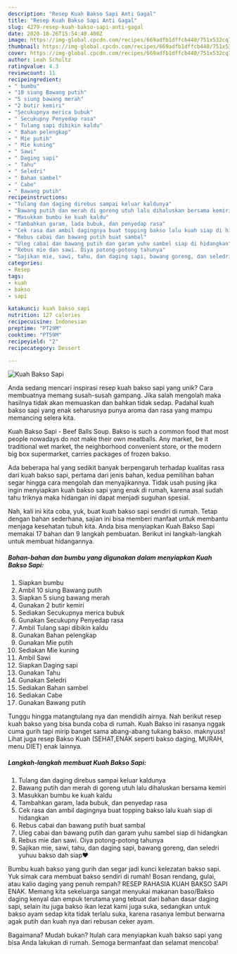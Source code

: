 ```yaml
---
description: "Resep Kuah Bakso Sapi Anti Gagal"
title: "Resep Kuah Bakso Sapi Anti Gagal"
slug: 4279-resep-kuah-bakso-sapi-anti-gagal
date: 2020-10-26T15:54:40.400Z
image: https://img-global.cpcdn.com/recipes/669adfb1dffcb440/751x532cq70/kuah-bakso-sapi-foto-resep-utama.jpg
thumbnail: https://img-global.cpcdn.com/recipes/669adfb1dffcb440/751x532cq70/kuah-bakso-sapi-foto-resep-utama.jpg
cover: https://img-global.cpcdn.com/recipes/669adfb1dffcb440/751x532cq70/kuah-bakso-sapi-foto-resep-utama.jpg
author: Leah Schultz
ratingvalue: 4.3
reviewcount: 11
recipeingredient:
- " bumbu"
- "10 siung Bawang putih"
- "5 siung bawang merah"
- "2 butir kemiri"
- "Secukupnya merica bubuk"
- " Secukupny Penyedap rasa"
- " Tulang sapi dibikin kaldu"
- " Bahan pelengkap"
- " Mie putih"
- " Mie kuning"
- " Sawi"
- " Daging sapi"
- " Tahu"
- " Seledri"
- " Bahan sambel"
- " Cabe"
- " Bawang putih"
recipeinstructions:
- "Tulang dan daging direbus sampai keluar kaldunya"
- "Bawang putih dan merah di goreng utuh lalu dihaluskan bersama kemiri"
- "Masukkan bumbu ke kuah kaldu"
- "Tambahkan garam, lada bubuk, dan penyedap rasa"
- "Cek rasa dan ambil dagingnya buat topping bakso lalu kuah siap di hidangkan"
- "Rebus cabai dan bawang putih buat sambal"
- "Uleg cabai dan bawang putih dan garam yuhu sambel siap di hidangkan"
- "Rebus mie dan sawi. Oiya potong-potong tahunya"
- "Sajikan mie, sawi, tahu, dan daging sapi, bawang goreng, dan seledri yuhuu bakso dah siap❤"
categories:
- Resep
tags:
- kuah
- bakso
- sapi

katakunci: kuah bakso sapi 
nutrition: 127 calories
recipecuisine: Indonesian
preptime: "PT29M"
cooktime: "PT59M"
recipeyield: "2"
recipecategory: Dessert

---
```



![Kuah Bakso Sapi](https://img-global.cpcdn.com/recipes/669adfb1dffcb440/751x532cq70/kuah-bakso-sapi-foto-resep-utama.jpg)

Anda sedang mencari inspirasi resep kuah bakso sapi yang unik? Cara membuatnya memang susah-susah gampang. Jika salah mengolah maka hasilnya tidak akan memuaskan dan bahkan tidak sedap. Padahal kuah bakso sapi yang enak seharusnya punya aroma dan rasa yang mampu memancing selera kita.

Kuah Bakso Sapi - Beef Balls Soup. Bakso is such a common food that most people nowadays do not make their own meatballs. Any market, be it traditional wet market, the neighborhood convenient store, or the modern big box supermarket, carries packages of frozen bakso.

Ada beberapa hal yang sedikit banyak berpengaruh terhadap kualitas rasa dari kuah bakso sapi, pertama dari jenis bahan, kedua pemilihan bahan segar hingga cara mengolah dan menyajikannya. Tidak usah pusing jika ingin menyiapkan kuah bakso sapi yang enak di rumah, karena asal sudah tahu triknya maka hidangan ini dapat menjadi suguhan spesial.


Nah, kali ini kita coba, yuk, buat kuah bakso sapi sendiri di rumah. Tetap dengan bahan sederhana, sajian ini bisa memberi manfaat untuk membantu menjaga kesehatan tubuh kita. Anda bisa menyiapkan Kuah Bakso Sapi memakai 17 bahan dan 9 langkah pembuatan. Berikut ini langkah-langkah untuk membuat hidangannya.

<!--inarticleads1-->

##### Bahan-bahan dan bumbu yang digunakan dalam menyiapkan Kuah Bakso Sapi:

1. Siapkan  bumbu
1. Ambil 10 siung Bawang putih
1. Siapkan 5 siung bawang merah
1. Gunakan 2 butir kemiri
1. Sediakan Secukupnya merica bubuk
1. Gunakan  Secukupny Penyedap rasa
1. Ambil  Tulang sapi dibikin kaldu
1. Gunakan  Bahan pelengkap
1. Gunakan  Mie putih
1. Sediakan  Mie kuning
1. Ambil  Sawi
1. Siapkan  Daging sapi
1. Gunakan  Tahu
1. Gunakan  Seledri
1. Sediakan  Bahan sambel
1. Sediakan  Cabe
1. Gunakan  Bawang putih


Tunggu hingga matangtulang nya dan mendidih airnya. Nah berikut resep kuah bakso yang bisa bunda coba di rumah. Kuah Bakso ini rasanya nggak cuma gurih tapi mirip banget sama abang-abang tukang bakso. maknyuss! Lihat juga resep Bakso Kuah (SEHAT,ENAK seperti bakso daging, MURAH, menu DIET) enak lainnya. 

<!--inarticleads2-->

##### Langkah-langkah membuat Kuah Bakso Sapi:

1. Tulang dan daging direbus sampai keluar kaldunya
1. Bawang putih dan merah di goreng utuh lalu dihaluskan bersama kemiri
1. Masukkan bumbu ke kuah kaldu
1. Tambahkan garam, lada bubuk, dan penyedap rasa
1. Cek rasa dan ambil dagingnya buat topping bakso lalu kuah siap di hidangkan
1. Rebus cabai dan bawang putih buat sambal
1. Uleg cabai dan bawang putih dan garam yuhu sambel siap di hidangkan
1. Rebus mie dan sawi. Oiya potong-potong tahunya
1. Sajikan mie, sawi, tahu, dan daging sapi, bawang goreng, dan seledri yuhuu bakso dah siap❤


Bumbu kuah bakso yang gurih dan segar jadi kunci kelezatan bakso sapi. Yuk simak cara membuat bakso sendiri di rumah! Bosan rendang, gulai, atau kalio daging yang penuh rempah? RESEP RAHASIA KUAH BAKSO SAPI ENAK. Memang kita sekeluarga sangat menyukai makanan baso/Bakso daging kenyal dan empuk terutama yang tebuat dari bahan dasar daging sapi, selain itu juga bakso ikan lezat kami juga suka, sedangkan untuk bakso ayam sedap kita tidak terlalu suka, karena rasanya lembut berwarna agak putih dan kuah nya dari rebusan ceker ayam. 

Bagaimana? Mudah bukan? Itulah cara menyiapkan kuah bakso sapi yang bisa Anda lakukan di rumah. Semoga bermanfaat dan selamat mencoba!

